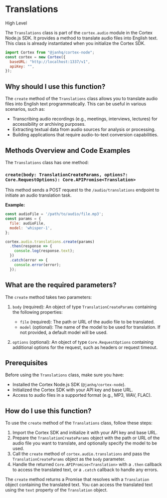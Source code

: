 
  
  # **Translations**

High Level

The `Translations` class is part of the `cortex.audio` module in the Cortex Node.js SDK. It provides a method to translate audio files into English text. This class is already instantiated when you initialize the Cortex SDK.

```javascript
import Cortex from "@janhq/cortex-node";
const cortex = new Cortex({
  baseURL: "http://localhost:1337/v1",
  apiKey: "", 
});
```

## Why should I use this function?

The `create` method of the `Translations` class allows you to translate audio files into English text programmatically. This can be useful in various scenarios, such as:

- Transcribing audio recordings (e.g., meetings, interviews, lectures) for accessibility or archiving purposes.
- Extracting textual data from audio sources for analysis or processing.
- Building applications that require audio-to-text conversion capabilities.

## Methods Overview and Code Examples

The `Translations` class has one method:

### `create(body: TranslationCreateParams, options?: Core.RequestOptions): Core.APIPromise<Translation>`

This method sends a POST request to the `/audio/translations` endpoint to initiate an audio translation task.

**Example:**

```javascript
const audioFile = '/path/to/audio/file.mp3';
const params = {
  file: audioFile,
  model: 'whisper-1',
};

cortex.audio.translations.create(params)
  .then(response => {
    console.log(response.text);
  })
  .catch(error => {
    console.error(error);
  });
```

## What are the required parameters?

The `create` method takes two parameters:

1. `body` (required): An object of type `TranslationCreateParams` containing the following properties:
   - `file` (required): The path or URL of the audio file to be translated.
   - `model` (optional): The name of the model to be used for translation. If not provided, a default model will be used.

2. `options` (optional): An object of type `Core.RequestOptions` containing additional options for the request, such as headers or request timeout.

## Prerequisites

Before using the `Translations` class, make sure you have:

- Installed the Cortex Node.js SDK (`@janhq/cortex-node`).
- Initialized the Cortex SDK with your API key and base URL.
- Access to audio files in a supported format (e.g., MP3, WAV, FLAC).

## How do I use this function?

To use the `create` method of the `Translations` class, follow these steps:

1. Import the Cortex SDK and initialize it with your API key and base URL.
2. Prepare the `TranslationCreateParams` object with the path or URL of the audio file you want to translate, and optionally specify the model to be used.
3. Call the `create` method of `cortex.audio.translations` and pass the `TranslationCreateParams` object as the `body` parameter.
4. Handle the returned `Core.APIPromise<Translation>` with a `.then` callback to access the translated text, or a `.catch` callback to handle any errors.

The `create` method returns a Promise that resolves with a `Translation` object containing the translated text. You can access the translated text using the `text` property of the `Translation` object.
  
  